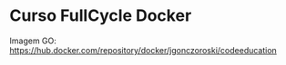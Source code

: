 # Curso FullCycle Docker

Imagem GO: https://hub.docker.com/repository/docker/jgonczoroski/codeeducation
